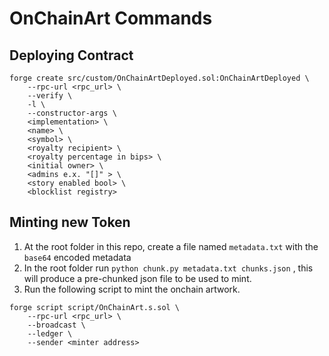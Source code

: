 # OnChainArt Commands
## Deploying Contract
```
forge create src/custom/OnChainArtDeployed.sol:OnChainArtDeployed \
	--rpc-url <rpc_url> \
	--verify \
	-l \
	--constructor-args \
	<implementation> \
	<name> \
	<symbol> \
	<royalty recipient> \
	<royalty percentage in bips> \
	<initial owner> \
	<admins e.x. "[]" > \
	<story enabled bool> \
	<blocklist registry>
```

## Minting new Token
1. At the root folder in this repo, create a file named `metadata.txt` with the `base64` encoded metadata
2. In the root folder run `python chunk.py metadata.txt chunks.json` , this will produce a pre-chunked json file to be used to mint.
3. Run the following script to mint the onchain artwork.
```
forge script script/OnChainArt.s.sol \
	--rpc-url <rpc_url> \
	--broadcast \
	--ledger \
	--sender <minter address>
```